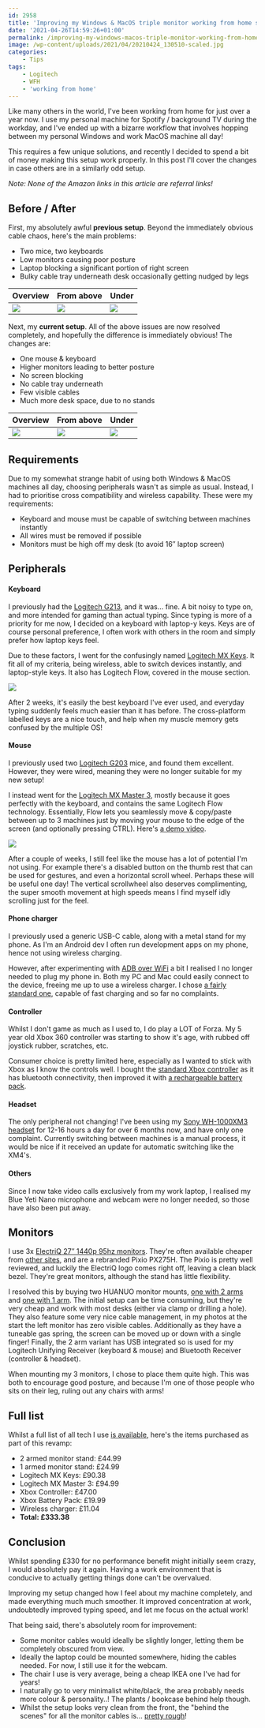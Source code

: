 ```yaml
---
id: 2958
title: 'Improving my Windows & MacOS triple monitor working from home setup'
date: '2021-04-26T14:59:26+01:00'
permalink: /improving-my-windows-macos-triple-monitor-working-from-home-setup/
image: /wp-content/uploads/2021/04/20210424_130510-scaled.jpg
categories:
    - Tips
tags:
    - Logitech
    - WFH
    - 'working from home'
---
```


Like many others in the world, I've been working from home for just over a year now. I use my personal machine for Spotify / background TV during the workday, and I've ended up with a bizarre workflow that involves hopping between my personal Windows and work MacOS machine all day!

This requires a few unique solutions, and recently I decided to spend a bit of money making this setup work properly. In this post I'll cover the changes in case others are in a similarly odd setup.

*Note: None of the Amazon links in this article are referral links!*

## Before / After

First, my absolutely awful **previous setup**. Beyond the immediately obvious cable chaos, here's the main problems:
- Two mice, two keyboards
- Low monitors causing poor posture
- Laptop blocking a significant portion of right screen
- Bulky cable tray underneath desk occasionally getting nudged by legs

| Overview | From above | Under |
| -- | -- | -- |
| [![](/wp-content/uploads/2021/04/vzk1Vo6.jpg)](/wp-content/uploads/2021/04/vzk1Vo6.jpg) | [![](/wp-content/uploads/2021/04/above2.jpeg)](/wp-content/uploads/2021/04/above2.jpeg) | [![](/wp-content/uploads/2021/04/under.jpeg)](/wp-content/uploads/2021/04/under.jpeg) |


Next, my **current setup**. All of the above issues are now resolved completely, and hopefully the difference is immediately obvious! The changes are:
- One mouse &amp; keyboard
- Higher monitors leading to better posture
- No screen blocking
- No cable tray underneath
- Few visible cables
- Much more desk space, due to no stands

| Overview | From above | Under |
| -- | -- | -- |
| [![](/wp-content/uploads/2021/04/hum2TEM.png)](/wp-content/uploads/2021/04/hum2TEM.png) | [![](/wp-content/uploads/2021/04/20210424_130510.jpg)](/wp-content/uploads/2021/04/20210424_130510.jpg) | [![](/wp-content/uploads/2021/04/20210424_130549.jpg)](/wp-content/uploads/2021/04/20210424_130549.jpg) |

## Requirements

Due to my somewhat strange habit of using both Windows &amp; MacOS machines all day, choosing peripherals wasn't as simple as usual. Instead, I had to prioritise cross compatibility and wireless capability. These were my requirements:

- Keyboard and mouse must be capable of switching between machines instantly
- All wires must be removed if possible
- Monitors must be high off my desk (to avoid 16″ laptop screen)

## Peripherals

#### Keyboard

I previously had the [Logitech G213](https://smile.amazon.co.uk/Logitech-G213-Prodigy-Keyboard-Backlit/dp/B01L6L451Q), and it was… fine. A bit noisy to type on, and more intended for gaming than actual typing. Since typing is more of a priority for me now, I decided on a keyboard with laptop-y keys. Keys are of course personal preference, I often work with others in the room and simply prefer how laptop keys feel.

Due to these factors, I went for the confusingly named [Logitech MX Keys](https://smile.amazon.co.uk/Logitech-Advanced-Illuminated-Bluetooth-Responsive/dp/B07W6HXZ5J/). It fit all of my criteria, being wireless, able to switch devices instantly, and laptop-style keys. It also has Logitech Flow, covered in the mouse section.

[![](/wp-content/uploads/2021/04/2WODInk.png)](/wp-content/uploads/2021/04/2WODInk.png)

After 2 weeks, it's easily the best keyboard I've ever used, and everyday typing suddenly feels much easier than it has before. The cross-platform labelled keys are a nice touch, and help when my muscle memory gets confused by the multiple OS!

#### Mouse

I previously used two [Logitech G203](https://smile.amazon.co.uk/Logitech-Customising-Gaming-Optical-Colour/dp/B01MYQ4HJD) mice, and found them excellent. However, they were wired, meaning they were no longer suitable for my new setup!

I instead went for the [Logitech MX Master 3](https://smile.amazon.co.uk/Logitech-Master-Ultrafast-Customisation-Compatible/dp/B07W6HDNNV/), mostly because it goes perfectly with the keyboard, and contains the same Logitech Flow technology. Essentially, Flow lets you seamlessly move &amp; copy/paste between up to 3 machines just by moving your mouse to the edge of the screen (and optionally pressing CTRL). Here's [a demo video](https://youtu.be/RHaLIq7CV68?t=307).

[![](/wp-content/uploads/2021/04/vBdgyhL.png)](/wp-content/uploads/2021/04/vBdgyhL.png)

After a couple of weeks, I still feel like the mouse has a lot of potential I'm not using. For example there's a disabled button on the thumb rest that can be used for gestures, and even a horizontal scroll wheel. Perhaps these will be useful one day! The vertical scrollwheel also deserves complimenting, the super smooth movement at high speeds means I find myself idly scrolling just for the feel.

#### Phone charger

I previously used a generic USB-C cable, along with a metal stand for my phone. As I'm an Android dev I often run development apps on my phone, hence not using wireless charging.

However, after experimenting with [ADB over WiFi](https://developer.android.com/studio/command-line/adb#connect-to-a-device-over-wi-fi-android-11+) a bit I realised I no longer needed to plug my phone in. Both my PC and Mac could easily connect to the device, freeing me up to use a wireless charger. I chose [a fairly standard one](https://smile.amazon.co.uk/gp/product/B07HL9HVVR/r), capable of fast charging and so far no complaints.

#### Controller

Whilst I don't game as much as I used to, I do play a LOT of Forza. My 5 year old Xbox 360 controller was starting to show it's age, with rubbed off joystick rubber, scratches, etc.

Consumer choice is pretty limited here, especially as I wanted to stick with Xbox as I know the controls well. I bought the [standard Xbox controller](https://smile.amazon.co.uk/gp/product/B07SDFLVKD/) as it has bluetooth connectivity, then improved it with [a rechargeable battery pack](https://smile.amazon.co.uk/gp/product/B08QN16M7T/).

#### Headset

The only peripheral not changing! I've been using my [Sony WH-1000XM3 headset](https://smile.amazon.co.uk/Sony-WH-1000XM3-Wireless-Cancelling-Headphones-Black/dp/B07GDR2LYK/) for 12-16 hours a day for over 6 months now, and have only one complaint. Currently switching between machines is a manual process, it would be nice if it received an update for automatic switching like the XM4's.

#### Others

Since I now take video calls exclusively from my work laptop, I realised my Blue Yeti Nano microphone and webcam were no longer needed, so those have also been put away.

## Monitors

I use 3x [ElectriQ 27″ 1440p 95hz monitors](https://smile.amazon.co.uk/gp/product/B07TXHBWMK/). They're often available cheaper from [other sites](https://www.laptopsdirect.co.uk/electriq-27-qhd-1440p-95hz-freesync-hdr-monitor-eiq-27mq95fshdru/version.asp), and are a rebranded Pixio PX275H. The Pixio is pretty well reviewed, and luckily the ElectriQ logo comes right off, leaving a clean black bezel. They're great monitors, although the stand has little flexibility.

I resolved this by buying two HUANUO monitor mounts, [one with 2 arms](https://smile.amazon.co.uk/gp/product/B08LK6MRYB/) and [one with 1 arm](https://smile.amazon.co.uk/gp/product/B07T4HQS2N/). The initial setup can be time consuming, but they're very cheap and work with most desks (either via clamp or drilling a hole). They also feature some very nice cable management, in my photos at the start the left monitor has zero visible cables. Additionally as they have a tuneable gas spring, the screen can be moved up or down with a single finger! Finally, the 2 arm variant has USB integrated so is used for my Logitech Unifying Receiver (keyboard &amp; mouse) and Bluetooth Receiver (controller &amp; headset).

When mounting my 3 monitors, I chose to place them quite high. This was both to encourage good posture, and because I'm one of those people who sits on their leg, ruling out any chairs with arms!

## Full list

Whilst a full list of all tech I use [is available](https://smile.amazon.co.uk/hz/wishlist/ls/29YME34CJ44FK/), here's the items purchased as part of this revamp:

- 2 armed monitor stand: £44.99
- 1 armed monitor stand: £24.99
- Logitech MX Keys: £90.38
- Logitech MX Master 3: £94.99
- Xbox Controller: £47.00
- Xbox Battery Pack: £19.99
- Wireless charger: £11.04
- **Total: £333.38**

## Conclusion

Whilst spending £330 for no performance benefit might initially seem crazy, I would absolutely pay it again. Having a work environment that is conducive to actually getting things done can't be overvalued.

Improving my setup changed how I feel about my machine completely, and made everything much much smoother. It improved concentration at work, undoubtedly improved typing speed, and let me focus on the actual work!

That being said, there's absolutely room for improvement:

- Some monitor cables would ideally be slightly longer, letting them be completely obscured from view.
- Ideally the laptop could be mounted somewhere, hiding the cables needed. For now, I still use it for the webcam.
- The chair I use is very average, being a cheap IKEA one I've had for years!
- I naturally go to very minimalist white/black, the area probably needs more colour &amp; personality..! The plants / bookcase behind help though.
- Whilst the setup looks very clean from the front, the "behind the scenes" for all the monitor cables is… [pretty rough](https://i.imgur.com/LTyp9Tw.jpg)!